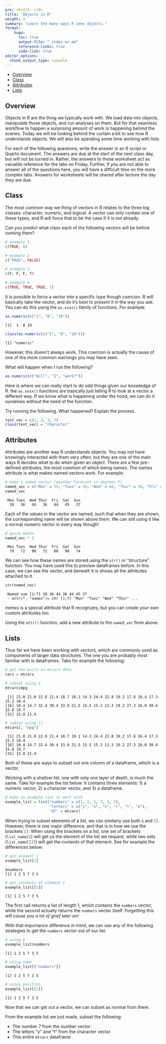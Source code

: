 ```yaml
---
pre: <b>2/1. </b>
title: "Objects in R"
weight: 3
summary: "Learn the many ways R sees objects."
format:
    hugo:
      toc: true
      output-file: "_index.en.md"
      reference-links: true
      code-link: true
editor_options: 
  chunk_output_type: console
---
```


- [Overview][]
- [Class][]
- [Attributes][]
- [Lists][]

## Overview

Objects in R are *the* thing we typically work with. We load data into
objects, manipulate those objects, and run analyses on them. But for
that seamless workflow to happen a surprising amount of work is
happening behind the scenes. Today we will be looking behind the curtain
a bit to see how R understands objects. We will also be spending some
time working with lists.

For each of the following questions, write the answer in an R script or
Quarto document. The answers are due at the start of the next class day,
but *will not* be turned in. Rather, the answers to these worksheet act
as valuable reference for the labs on Friday. Further, if you are not
able to answer all of the questions here, you will have a difficult time
on the more complex labs. Answers for worksheets will be shared after
lecture the day they are due.

## Class

The most common way we thing of vectors in R relates to the three big
classes: character, numeric, and logical. A vector can only contain one
of these types, and R will force that to be the case if it is not
already.

<div class="question">

Can you predict what class each of the following vectors will be before
running them?

``` r
# example 1
c(TRUE, 8)

# example 2
c("TRUE", FALSE)

# example 3
c(F, F, F, T)

# example 4
c(TRUE, TRUE, TRUE, 1)
```

</div>

It is possible to force a vector into a specific type though *coercion*.
R will basically take the vector, and do it’s best to present it in the
way you ask. You can do this using the `as.xxxx()` family of functions.
For example:

``` r
as.numeric(c("1", "8", "10"))
```

    [1]  1  8 10

``` r
class(as.numeric(c("1", "8", "10")))
```

    [1] "numeric"

However, this doesn’t always work. This coercion is actually the cause
of one of the more common warnings you may have seen.

<div class="question">

What will happen when I run the following?

``` r
as.numeric(c("Will", "I", "work?"))
```

</div>

Here is where we can really start to do odd things given our knowledge
of R. the `as.xxxx()` functions are basically just telling R to look at
a vector a different way. If we know what is happening under the hood,
we can do it ourselves without the need of the function.

<div class="question">

Try running the following. What happened? Explain the process.

``` r
test_vec = c(1, 3, 3, 7)
class(test_vec) = "character"
```

</div>

## Attributes

Attributes are another way R understands objects. You may not have
knowingly interacted with them very often, but they are one of the main
ways R decides what to do when given an object. There are a few
pre-defined attributes, the most common of which being *names*. The
*names* attribute is what makes named vectors work. For example:

``` r
# make a named vector (weather forecast in degrees F)
named_vec = c("Mon" = 39, "Tues" = 36, "Wed" = 44, "Thur" = 36, "Fri" = 44, "Sat" = 45, "Sun" = 37)
named_vec
```

     Mon Tues  Wed Thur  Fri  Sat  Sun 
      39   36   44   36   44   45   37 

Each of the values in the vector are named, such that when they are
shown, the corresponding name will be shown above them. We can still
using it like a normal numeric vector in every way though!

``` r
# quick maths
named_vec * 2
```

     Mon Tues  Wed Thur  Fri  Sat  Sun 
      78   72   88   72   88   90   74 

We can see how these names are stored using the `str()` or “structure”
function. You may have used this to preview dataframes before. In this
case, we can see the vector, and beneath it is shows all the attributes
attached to it.

``` r
str(named_vec)
```

     Named num [1:7] 39 36 44 36 44 45 37
     - attr(*, "names")= chr [1:7] "Mon" "Tues" "Wed" "Thur" ...

*names* is a special attribute that R recognizes, but you can create
your own custom attributes too.

<div class="question">

Using the `attr()` function, add a new attribute to the `named_vec` from
above.

</div>

## Lists

Thus far we have been working with vectors, which are commonly used as
components of larger data structures. The one you are probably most
familiar with is dataframes. Take for example the following:

``` r
# get the built in mtcars data
cars = mtcars

# subset suing $
mtcars$mpg
```

     [1] 21.0 21.0 22.8 21.4 18.7 18.1 14.3 24.4 22.8 19.2 17.8 16.4 17.3 15.2 10.4
    [16] 10.4 14.7 32.4 30.4 33.9 21.5 15.5 15.2 13.3 19.2 27.3 26.0 30.4 15.8 19.7
    [31] 15.0 21.4

``` r
# subset using []
mtcars[, "mpg"]
```

     [1] 21.0 21.0 22.8 21.4 18.7 18.1 14.3 24.4 22.8 19.2 17.8 16.4 17.3 15.2 10.4
    [16] 10.4 14.7 32.4 30.4 33.9 21.5 15.5 15.2 13.3 19.2 27.3 26.0 30.4 15.8 19.7
    [31] 15.0 21.4

Both of these are ways to subset out one column of a dataframe, which is
a vector.

Working with a shallow list, one with only one layer of depth, is much
the same. Take for example the list below. It contains three
elements: 1) a numeric vector, 2) a character vector, and 3) a
dataframe.

``` r
# make an example list to work with
example_list = list("numbers" = c(1, 2, 5, 7, 3, 5),
                    "letters" = c("y", "u", "n", "r", "t", "b"),
                    "df" = mtcars)
```

When trying to subset elements of a list, we can similarly use both `$`
and `[]`. However, there is one major difference, and that is in how we
use the brackets `[]`. When using the brackets on a list, one set of
brackets (`list_name[]`) will get us the element of the list we request,
while two sets (`list_name[[]]`) will get the *contents* of that
element. See for example the differences below:

``` r
# get element 1
example_list[1]
```

    $numbers
    [1] 1 2 5 7 3 5

``` r
# get contents of element 1
example_list[[1]]
```

    [1] 1 2 5 7 3 5

The first call returns a list of length 1, which contains the `numbers`
vector, while the second actually returns the `numbers` vector itself.
*Forgetting this will cause you a lot of grief later on!*

With that importance difference in mind, we can use any of the following
strategies to get the `numbers` vector out of our list.

``` r
# using $
example_list$numbers
```

    [1] 1 2 5 7 3 5

``` r
# using name
example_list[["numbers"]]
```

    [1] 1 2 5 7 3 5

``` r
# using position
example_list[[1]]
```

    [1] 1 2 5 7 3 5

Now that we can get out a vector, we can subset as normal from there.

<div class="question">

From the example list we just made, subset the following:

- The number 7 from the number vector
- The letters “y” and “t” from the character vector
- This entire `mtcars` dataframe

</div>

  [Overview]: #overview
  [Class]: #class
  [Attributes]: #attributes
  [Lists]: #lists
